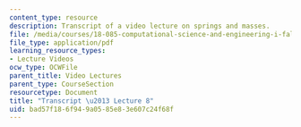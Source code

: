 ```yaml
---
content_type: resource
description: Transcript of a video lecture on springs and masses.
file: /media/courses/18-085-computational-science-and-engineering-i-fall-2008/bad57f186f949a0585e83e607c24f68f_18-085F08-L08.pdf
file_type: application/pdf
learning_resource_types:
- Lecture Videos
ocw_type: OCWFile
parent_title: Video Lectures
parent_type: CourseSection
resourcetype: Document
title: "Transcript \u2013 Lecture 8"
uid: bad57f18-6f94-9a05-85e8-3e607c24f68f
---
```

